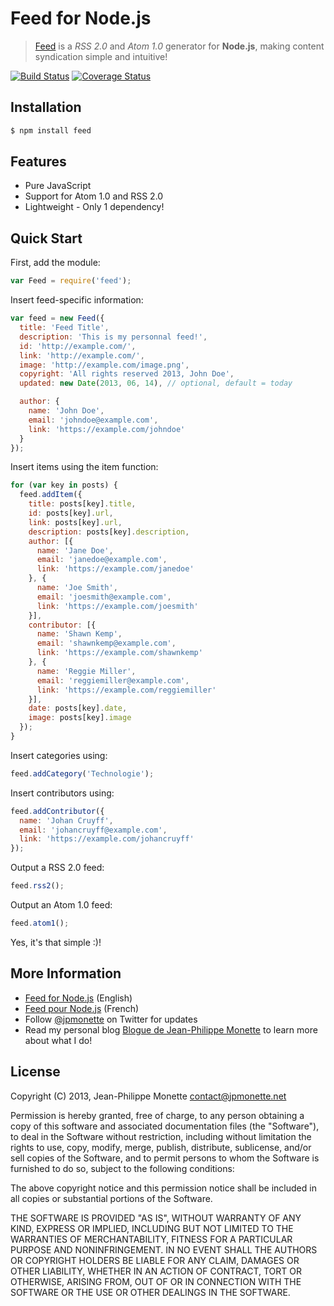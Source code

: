 # Feed for Node.js

> [Feed](http://projets.jpmonette.net/en/feed) is a *RSS 2.0* and *Atom 1.0* generator for **Node.js**, making content syndication simple and intuitive!

[![Build Status](https://travis-ci.org/jpmonette/feed.svg?branch=master)](https://travis-ci.org/jpmonette/feed) 
[![Coverage Status](https://coveralls.io/repos/github/jpmonette/feed/badge.svg?branch=master)](https://coveralls.io/github/jpmonette/feed?branch=master)

## Installation

```bash
$ npm install feed
```

## Features

* Pure JavaScript
* Support for Atom 1.0 and RSS 2.0
* Lightweight - Only 1 dependency!

## Quick Start

First, add the module:

```js
var Feed = require('feed');
```

Insert feed-specific information:

```js
var feed = new Feed({
  title: 'Feed Title',
  description: 'This is my personnal feed!',
  id: 'http://example.com/',
  link: 'http://example.com/',
  image: 'http://example.com/image.png',
  copyright: 'All rights reserved 2013, John Doe',
  updated: new Date(2013, 06, 14), // optional, default = today

  author: {
    name: 'John Doe',
    email: 'johndoe@example.com',
    link: 'https://example.com/johndoe'
  }
});
```

Insert items using the item function:

```js
for (var key in posts) {
  feed.addItem({
    title: posts[key].title,
    id: posts[key].url,
    link: posts[key].url,
    description: posts[key].description,
    author: [{
      name: 'Jane Doe',
      email: 'janedoe@example.com',
      link: 'https://example.com/janedoe'
    }, {
      name: 'Joe Smith',
      email: 'joesmith@example.com',
      link: 'https://example.com/joesmith'
    }],
    contributor: [{
      name: 'Shawn Kemp',
      email: 'shawnkemp@example.com',
      link: 'https://example.com/shawnkemp'
    }, {
      name: 'Reggie Miller',
      email: 'reggiemiller@example.com',
      link: 'https://example.com/reggiemiller'
    }],
    date: posts[key].date,
    image: posts[key].image
  });
}
```

Insert categories using:

```js
feed.addCategory('Technologie');
```

Insert contributors using:

```js
feed.addContributor({
  name: 'Johan Cruyff',
  email: 'johancruyff@example.com',
  link: 'https://example.com/johancruyff'
});
```

Output a RSS 2.0 feed:

```js
feed.rss2();
```

Output an Atom 1.0 feed:

```js
feed.atom1();
```

Yes, it's that simple :)!

## More Information

* [Feed for Node.js](http://projets.jpmonette.net/en/feed) (English)
* [Feed pour Node.js](http://projets.jpmonette.net/feed) (French)
* Follow [@jpmonette](https://twitter.com/jpmonette) on Twitter for updates
* Read my personal blog [Blogue de Jean-Philippe Monette](http://blogue.jpmonette.net/) to learn more about what I do!

## License

Copyright (C) 2013, Jean-Philippe Monette <contact@jpmonette.net>

Permission is hereby granted, free of charge, to any person obtaining a copy of this software and associated documentation files (the "Software"), to deal in the Software without restriction, including without limitation the rights to use, copy, modify, merge, publish, distribute, sublicense, and/or sell copies of the Software, and to permit persons to whom the Software is furnished to do so, subject to the following conditions:

The above copyright notice and this permission notice shall be included in all copies or substantial portions of the Software.

THE SOFTWARE IS PROVIDED "AS IS", WITHOUT WARRANTY OF ANY KIND, EXPRESS OR IMPLIED, INCLUDING BUT NOT LIMITED TO THE WARRANTIES OF MERCHANTABILITY, FITNESS FOR A PARTICULAR PURPOSE AND NONINFRINGEMENT. IN NO EVENT SHALL THE AUTHORS OR COPYRIGHT HOLDERS BE LIABLE FOR ANY CLAIM, DAMAGES OR OTHER LIABILITY, WHETHER IN AN ACTION OF CONTRACT, TORT OR OTHERWISE, ARISING FROM, OUT OF OR IN CONNECTION WITH THE SOFTWARE OR THE USE OR OTHER DEALINGS IN THE SOFTWARE.
